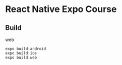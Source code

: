 # React Native Expo Course

## Build

web

```
expo build:android
expo build:ios
expo build:web
```
